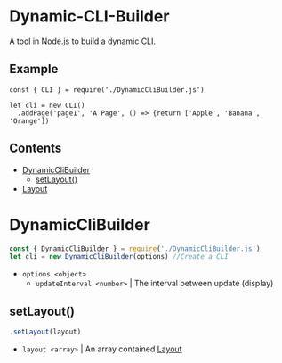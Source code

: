 # Dynamic-CLI-Builder
A tool in Node.js to build a dynamic CLI.

## Example
```
const { CLI } = require('./DynamicCliBuilder.js')

let cli = new CLI()
  .addPage('page1', 'A Page', () => {return ['Apple', 'Banana', 'Orange'])
```

## Contents
* [DynamicCliBuilder](#dynamicclibuilder)
  * [setLayout()](#setlayout)
* [Layout](#layout)

# DynamicCliBuilder
```js
const { DynamicCliBuilder } = require('./DynamicCliBuilder.js')
let cli = new DynamicCliBuilder(options) //Create a CLI
```
* `options <object>`
  * `updateInterval <number>` | The interval between update (display)
 
## setLayout()
```js
.setLayout(layout)
```
* `layout <array>` | An array contained [Layout](#layout)
